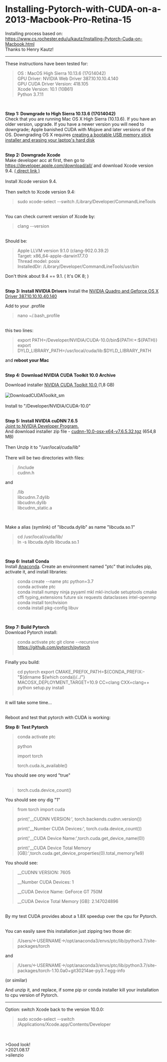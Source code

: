 # Installing-Pytorch-with-CUDA-on-a-2013-Macbook-Pro-Retina-15
Installing process based on: https://www.cs.rochester.edu/u/kautz/Installing-Pytorch-Cuda-on-Macbook.html
<br>Thanks to Henry Kautz!<br>
________________________________________
These instructions have been tested for:

<blockquote>
OS : MacOS High Sierra 10.13.6 (17G14042)<br>
GPU Driver: NVIDIA Web Driver 387.10.10.10.4.140<br>
GPU CUDA Driver Version: 418.105<br>
Xcode Version: 10.1 (10B61)<br>
Python 3.7.11<br>
</blockquote>
<br>

**Step 1: Downgrade to High Sierra 10.13.6 (17G14042)<br>**
Check that you are running Mac OS X High Sierra (10.13.6). If you have an older version, upgrade. If you have a newer version you will need to downgrade; Apple banished CUDA with Mojave and later versions of the OS. Downgrading OS X requires <a href="https://www.macworld.co.uk/how-to/mac-software/downgrade-macos-mojave-3581872/">creating a bootable USB memory stick installer and erasing your laptop's hard disk</a>
<br><br>

**Step 2: Downgrade Xcode<br>**
Make developer acc at first, then go to https://developer.apple.com/download/all/ and download Xcode version 9.4. 
<a href="https://download.developer.apple.com/Developer_Tools/Command_Line_Tools_macOS_10.13_for_Xcode_9.4/Command_Line_Tools_macOS_10.13_for_Xcode_9.4.dmg">( direct link )</a>
<br><br>
Install Xcode version 9.4.<br>
<br>
Then switch to Xcode version 9.4:
>
>sudo xcode-select --switch /Library/Developer/CommandLineTools
<br>
You can check current version of Xcode by:<br>

>
>clang --version
<br>
Should be:

>
>Apple LLVM version 9.1.0 (clang-902.0.39.2)<br>
>Target: x86_64-apple-darwin17.7.0<br>
>Thread model: posix<br>
>InstalledDir: /Library/Developer/CommandLineTools/usr/bin
>
Don't think about 9.4 == 9.1. ( It's OK 8; )
<br><br>

**Step 3: Install NVIDIA Drivers**
Install the <a href="https://images.nvidia.com/mac/pkg/387/WebDriver-387.10.10.10.40.140.pkg">NVIDIA Quadro and Geforce OS X Driver 387.10.10.10.40.140</a>

Add to your .profile<br>
>nano ~/.bash_profile
<br>
this two lines:<br>
<blockquote>export PATH=/Developer/NVIDIA/CUDA-10.0/bin${PATH:+:${PATH}}<br>
export DYLD_LIBRARY_PATH=/usr/local/cuda/lib:$DYLD_LIBRARY_PATH
  </blockquote>

and **reboot your Mac**
<br><br>

**Step 4: Download NVIDIA CUDA Toolkit 10.0 Archive<br>**

Download installer <a href="https://developer.nvidia.com/cuda-10.0-download-archive?target_os=MacOSX&target_arch=x86_64&target_version=1013">NVIDIA CUDA Toolkit 10.0 </a>(1,8 GB)<br>
<br>
![DownloadCUDAToolkit_sm](https://user-images.githubusercontent.com/7931919/129793652-02818cad-e510-4b40-9bf4-536121342d58.png)<br>
<br>
Install to "/Developer/NVIDIA/CUDA-10.0"
<br><br>

**Step 5: Install NVIDIA cuDNN 7.6.5<br>**
<a href="https://developer.nvidia.com/login">Joint to NVIDIA Developer Program.</a><br>
And download installer zip file - <a href="https://developer.nvidia.com/compute/machine-learning/cudnn/secure/7.6.5.32/Production/10.0_20191031/cudnn-10.0-osx-x64-v7.6.5.32.tgz">cudnn-10.0-osx-x64-v7.6.5.32.tgz</a> (654,8 MB)<br>
<br>
Then Unzip it to "/usr/local/cuda/lib"<br>
<br>
There will be two directories with files:<br>

>/include<br>
>cudnn.h<br>

and<br>

>/lib<br>
>libcudnn.7.dylib<br>
>libcudnn.dylib<br>
>libcudnn_static.a<br>
<br>

Make a alias (symlink) of "libcuda.dylib" as name "libcuda.so.1"<br>

>cd /usr/local/cuda/lib/<br>
>ln -s libcuda.dylib libcuda.so.1<br>
<br>

**Step 6: Install Conda<br>**
Install <a href="https://www.anaconda.com/distribution/">Anaconda</a>. Create an environment named "ptc" that includes pip, activate it, and install libraries:

>conda create --name ptc python=3.7<br>
>conda activate ptc<br>
>conda install numpy ninja pyyaml mkl mkl-include setuptools cmake cffi typing_extensions future six requests dataclasses intel-openmp<br>
>conda install torchvision<br>
>conda install pkg-config libuv<br>
<br>

**Step 7: Build Pytorch<br>**
Download Pytorch install:<br>
>
>conda activate ptc
>git clone --recursive https://github.com/pytorch/pytorch
<br><br>

Finally you build:<br>

>
>cd pytorch
>export CMAKE_PREFIX_PATH=${CONDA_PREFIX:-"$(dirname $(which conda))/../"}
>MACOSX_DEPLOYMENT_TARGET=10.9 CC=clang CXX=clang++ python setup.py install
<br><br>

it will take some time...
<br><br>

Reboot and test that pytorch with CUDA is working:<br>

**Step 8: Test Pytorch<br>**

>conda activate ptc
>
>python
>
>import torch
>
>
>torch.cuda.is_available()

You should see onу word "true"<br>
<br>
>
>torch.cuda.device_count()
>
You should see onу dig "1"<br>

>
>from torch import cuda
>
>print('__CUDNN VERSION:', torch.backends.cudnn.version())
>
>print('__Number CUDA Devices:', torch.cuda.device_count())
>
>print('__CUDA Device Name:',torch.cuda.get_device_name(0))
>
>print('__CUDA Device Total Memory [GB]:',torch.cuda.get_device_properties(0).total_memory/1e9)
>
You should see:<br>
>
>__CUDNN VERSION: 7605
>
>__Number CUDA Devices: 1
>
>__CUDA Device Name: GeForce GT 750M
>
>__CUDA Device Total Memory [GB]: 2.147024896
>
>
>
<br>
By my test CUDA provides about a 1.8X speedup over the cpu for Pytorch.
<br><br>

You can easily save this installation just zipping two those dir:<br>

<blockquote>
/Users/<-USERNAME->/opt/anaconda3/envs/ptc/lib/python3.7/site-packages/torch
</blockquote>
and
<br>
<blockquote>
/Users/<-USERNAME->/opt/anaconda3/envs/ptc/lib/python3.7/site-packages/torch-1.10.0a0+git30214ae-py3.7.egg-info
</blockquote>
(or similar)<br>

And unzip it, and replace, if some pip or conda installer kill your installation to cpu version of Pytorch.<br>
  
____________________________________________
Option: switch Xcode back to the version 10.0.0:<br>
>sudo xcode-select --switch /Applications/Xcode.app/Contents/Developer
<br>
  
<br>
>Good look!<br>
>2021.08.17<br>
>silenzio
<br><br>




